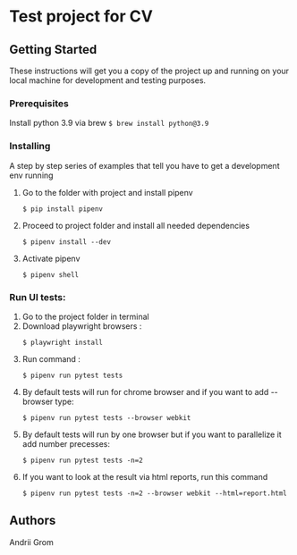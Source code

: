 # Test project for CV

## Getting Started

These instructions will get you a copy of the project up and running on your local machine for development and testing
purposes.

### Prerequisites

Install python 3.9 via brew  ```$ brew install python@3.9```

### Installing

A step by step series of examples that tell you have to get a development env running

1. Go to the folder with project and install pipenv
    ```
    $ pip install pipenv
   ```

2. Proceed to project folder and install all needed dependencies
    ```
    $ pipenv install --dev
    ```

3. Activate pipenv
    ```
    $ pipenv shell
    ```
   
### Run UI tests:

1. Go to the project folder in terminal
2. Download playwright browsers :
    ```
    $ playwright install
    ```
3. Run command :
    ```
    $ pipenv run pytest tests
    ```
4. By default tests will run for chrome browser and if you want to add --browser type:
    ```
    $ pipenv run pytest tests --browser webkit
    ```
5. By default tests will run by one browser but if you want to parallelize it add number precesses:
    ```
    $ pipenv run pytest tests -n=2
    ```
6. If you want to look at the result via html reports, run this command
   ```
   $ pipenv run pytest tests -n=2 --browser webkit --html=report.html

   ```  

## Authors

Andrii Grom